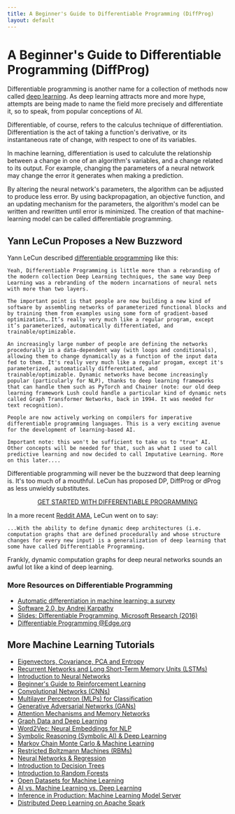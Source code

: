 ```yaml
---
title: A Beginner's Guide to Differentiable Programming (DiffProg)
layout: default
---
```


# A Beginner's Guide to Differentiable Programming (DiffProg)

Differentiable programming is another name for a collection of methods now called [deep learning](./neuralnet-overview). As deep learning attracts more and more hype, attempts are being made to name the field more precisely and differentiate it, so to speak, from popular conceptions of AI. 

Differentiable, of course, refers to the calculus technique of differentiation. Differentiation is the act of taking a function's derivative, or its instantaneous rate of change, with respect to one of its variables.

In machine learning, differentiation is used to calculute the relationship between a change in one of an algorithm's variables, and a change related to its output. For example, changing the parameters of a neural network may change the error it generates when making a prediction. 

By altering the neural network's parameters, the algorithm can be adjusted to produce less error. By using backpropagation, an objective function, and an updating mechanism for the parameters, the algorithm's model can be written and rewritten until error is minimized. The creation of that machine-learning model can be called differentiable programming. 

## Yann LeCun Proposes a New Buzzword

Yann LeCun described [differentiable programming](https://www.facebook.com/yann.lecun/posts/10155003011462143) like this:

```
Yeah, Differentiable Programming is little more than a rebranding of the modern collection Deep Learning techniques, the same way Deep Learning was a rebranding of the modern incarnations of neural nets with more than two layers.

The important point is that people are now building a new kind of software by assembling networks of parameterized functional blocks and by training them from examples using some form of gradient-based optimization….It’s really very much like a regular program, except it’s parameterized, automatically differentiated, and trainable/optimizable.

An increasingly large number of people are defining the networks procedurally in a data-dependent way (with loops and conditionals), allowing them to change dynamically as a function of the input data fed to them. It's really very much like a regular progam, except it's parameterized, automatically differentiated, and trainable/optimizable. Dynamic networks have become increasingly popular (particularly for NLP), thanks to deep learning frameworks that can handle them such as PyTorch and Chainer (note: our old deep learning framework Lush could handle a particular kind of dynamic nets called Graph Transformer Networks, back in 1994. It was needed for text recognition).

People are now actively working on compilers for imperative differentiable programming languages. This is a very exciting avenue for the development of learning-based AI.

Important note: this won't be sufficient to take us to "true" AI. Other concepts will be needed for that, such as what I used to call predictive learning and now decided to call Imputative Learning. More on this later....
```

Differentiable programming will never be the buzzword that deep learning is. It's too much of a mouthful. LeCun has proposed DP, DiffProg or dProg as less unwieldy substitutes.

<p align="center">
<a href="https://docs.skymind.ai/docs/welcome" type="button" class="btn btn-lg btn-success" onClick="ga('send', 'event', ‘quickstart', 'click');">GET STARTED WITH DIFFERENTIABLE PROGRAMMING</a>
</p>

In a more recent [Reddit AMA](https://www.reddit.com/r/science/comments/7yegux/aaas_ama_hi_were_researchers_from_google/), LeCun went on to say:

```
...With the ability to define dynamic deep architectures (i.e. computation graphs that are defined procedurally and whose structure changes for every new input) is a generalization of deep learning that some have called Differentiable Programming.
```

Frankly, dynamic computation graphs for deep neural networks sounds an awful lot like a kind of deep learning.

### More Resources on Differentiable Programming

* [Automatic differentiation in machine learning: a survey](https://arxiv.org/abs/1502.05767)
* [Software 2.0, by Andrej Karpathy](https://medium.com/@karpathy/software-2-0-a64152b37c35)
* [Slides: Differentiable Programming, Microsoft Research (2016)](http://www.cs.nuim.ie/~gunes/files/Baydin-MSR-Slides-20160201.pdf)
* [Differentiable Programming @Edge.org](https://www.edge.org/response-detail/26794)

## <a name="resources">More Machine Learning Tutorials</a>

* [Eigenvectors, Covariance, PCA and Entropy](./eigenvector)
* [Recurrent Networks and Long Short-Term Memory Units (LSTMs)](./lstm.html)
* [Introduction to Neural Networks](./neuralnet-overview.html)
* [Beginner's Guide to Reinforcement Learning](./deepreinforcementlearning.html)
* [Convolutional Networks (CNNs)](./convolutionalnetwork.html)
* [Multilayer Perceptron (MLPs) for Classification](./multilayerperceptron)
* [Generative Adversarial Networks (GANs)](./generative-adversarial-network)
* [Attention Mechanisms and Memory Networks](./attention-memory-network.html)
* [Graph Data and Deep Learning](./graphanalytics.html)
* [Word2Vec: Neural Embeddings for NLP](./word2vec.html)
* [Symbolic Reasoning (Symbolic AI) & Deep Learning](./symbolicreasoning.html)
* [Markov Chain Monte Carlo & Machine Learning](/markovchainmontecarlo.html)
* [Restricted Boltzmann Machines (RBMs)](./restrictedboltzmannmachine.html)
* [Neural Networks & Regression](./logistic-regression.html)
* [Introduction to Decision Trees](./decision-tree.html)
* [Introduction to Random Forests](./random-forest.html)
* [Open Datasets for Machine Learning](./opendata.html)
* [AI vs. Machine Learning vs. Deep Learning](./ai-machinelearning-deeplearning.html)
* [Inference in Production: Machine Learning Model Server](./machine-learning-server.html)
* [Distributed Deep Learning on Apache Spark](./spark.html)
